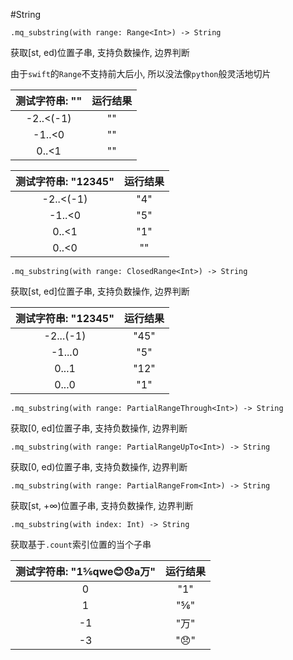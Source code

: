 #String

```
.mq_substring(with range: Range<Int>) -> String
```

获取[st, ed)位置子串, 支持负数操作, 边界判断

由于`swift`的`Range`不支持前大后小, 所以没法像`python`般灵活地切片

测试字符串: "" | 运行结果
:--------:|:--:
-2..<(-1) | ""
-1..<0    | ""
0..<1		| ""

测试字符串: "12345" | 运行结果
:--------:|:--:
-2..<(-1) | "4"
-1..<0    | "5"
0..<1		| "1"
0..<0		| ""

```
.mq_substring(with range: ClosedRange<Int>) -> String
```

获取[st, ed]位置子串, 支持负数操作, 边界判断

测试字符串: "12345" | 运行结果
:--------:|:--:
-2...(-1) | "45"
-1...0    | "5"
0...1		| "12"
0...0		| "1"

```
.mq_substring(with range: PartialRangeThrough<Int>) -> String
```

获取[0, ed]位置子串, 支持负数操作, 边界判断

```
.mq_substring(with range: PartialRangeUpTo<Int>) -> String
```

获取[0, ed)位置子串, 支持负数操作, 边界判断

```
.mq_substring(with range: PartialRangeFrom<Int>) -> String
```

获取[st, +∞)位置子串, 支持负数操作, 边界判断

```
.mq_substring(with index: Int) -> String
```

获取基于`.count`索引位置的当个子串

测试字符串: "1⅚qwe😊😞a万" | 运行结果
:--------:|:--:
0         | "1"
1         | "⅚"
-1        | "万"
-3		   | "😞"